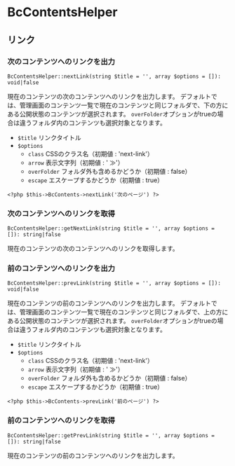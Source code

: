 # BcContentsHelper

## リンク

### 次のコンテンツへのリンクを出力

```
BcContentsHelper::nextLink(string $title = '', array $options = []): void|false
```

現在のコンテンツの次のコンテンツへのリンクを出力します。
デフォルトでは、管理画面のコンテンツ一覧で現在のコンテンツと同じフォルダで、下の方にある公開状態のコンテンツが選択されます。
`overFolder`オプションがtrueの場合は違うフォルダ内のコンテンツも選択対象となります。

- `$title` リンクタイトル
- `$options`
	- `class` CSSのクラス名（初期値 : 'next-link'）
	- `arrow` 表示文字列（初期値 : ' ≫'）
	- `overFolder` フォルダ外も含めるかどうか（初期値 : false）
	- `escape` エスケープするかどうか（初期値 : true）

```
<?php $this->BcContents->nextLink('次のページ') ?>
```

### 次のコンテンツへのリンクを取得

```
BcContentsHelper::getNextLink(string $title = '', array $options = []): string|false
```

現在のコンテンツの次のコンテンツへのリンクを取得します。

### 前のコンテンツへのリンクを出力

```
BcContentsHelper::prevLink(string $title = '', array $options = []): void|false
```

現在のコンテンツの前のコンテンツへのリンクを出力します。
デフォルトでは、管理画面のコンテンツ一覧で現在のコンテンツと同じフォルダで、上の方にある公開状態のコンテンツが選択されます。
`overFolder`オプションがtrueの場合は違うフォルダ内のコンテンツも選択対象となります。

- `$title` リンクタイトル
- `$options`
	- `class` CSSのクラス名（初期値 : 'next-link'）
	- `arrow` 表示文字列（初期値 : ' ≫'）
	- `overFolder` フォルダ外も含めるかどうか（初期値 : false）
	- `escape` エスケープするかどうか（初期値 : true）

```
<?php $this->BcContents->prevLink('前のページ') ?>
```

### 前のコンテンツへのリンクを取得

```
BcContentsHelper::getPrevLink(string $title = '', array $options = []): string|false
```

現在のコンテンツの前のコンテンツへのリンクを出力します。
